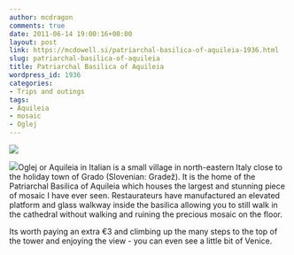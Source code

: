 ```yaml
---
author: mcdragon
comments: true
date: 2011-06-14 19:00:16+00:00
layout: post
link: https://mcdowell.si/patriarchal-basilica-of-aquileia-1936.html
slug: patriarchal-basilica-of-aquileia
title: Patriarchal Basilica of Aquileia
wordpress_id: 1936
categories:
- Trips and outings
tags:
- Aquileia
- mosaic
- Oglej
---
```


[![](https://img.mcdowell.si/2011/06/oglej-1.jpg)](https://img.mcdowell.si/2011/06/oglej.jpg)

[![](https://img.mcdowell.si/2011/06/oglej2-1-150x150.jpg)](https://img.mcdowell.si/2011/06/oglej2.jpg)Oglej or Aquileia in Italian is a small village in north-eastern Italy close to the holiday town of Grado (Slovenian: Gradež).
It is the home of the Patriarchal Basilica of Aquileia which houses the largest and stunning piece of mosaic I have ever seen. Restaurateurs have manufactured an elevated platform and glass walkway inside the basilica allowing you to still walk in the cathedral without walking and ruining the precious mosaic on the floor.

Its worth paying an extra €3 and climbing up the many steps to the top of the tower and enjoying the view - you can even see a little bit of Venice.




